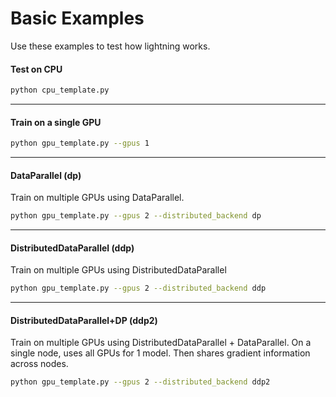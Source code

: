 # Basic Examples   
Use these examples to test how lightning works.   

#### Test on CPU  
```bash
python cpu_template.py
```

---   
#### Train on a single GPU
```bash
python gpu_template.py --gpus 1
```   

---    
#### DataParallel (dp)   
Train on multiple GPUs using DataParallel.

```bash
python gpu_template.py --gpus 2 --distributed_backend dp
```   

---
#### DistributedDataParallel (ddp)    

Train on multiple GPUs using DistributedDataParallel   
```bash
python gpu_template.py --gpus 2 --distributed_backend ddp
```

---
#### DistributedDataParallel+DP (ddp2)    

Train on multiple GPUs using DistributedDataParallel + DataParallel.
On a single node, uses all GPUs for 1 model. Then shares gradient information
across nodes.   
```bash
python gpu_template.py --gpus 2 --distributed_backend ddp2
```
